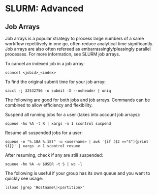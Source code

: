 # SLURM: Advanced

## Job Arrays

Job arrays is a popular strategy to process large numbers of a same workflow repetitively in one go, often reduce analytical time significantly. Job arrays are also often refereed as embarrassingly/pleasingly parallel processes. For more information, see SLURM job arrays.

To cancel an indexed job in a job array:

    scancel <jobid>_<index>

To find the original submit time for your job array:

    sacct -j 32532756 -o submit -X --noheader | uniq

The following are good for both jobs and job arrays. Commands can be combined to allow efficiency and flexibility.

Suspend all running jobs for a user (takes into account job arrays):

    squeue -ho %A -t R | xargs -n 1 scontrol suspend

Resume all suspended jobs for a user:

    squeue -o "%.18A %.18t" -u <username> | awk '{if ($2 =="S"){print $1}}' | xargs -n 1 scontrol resume

After resuming, check if any are still suspended:

    squeue -ho %A -u $USER -t S | wc -l

The following is useful if your group has its own queue and you want to quickly see usage:

    lsload |grep 'Hostname\|<partition>'
